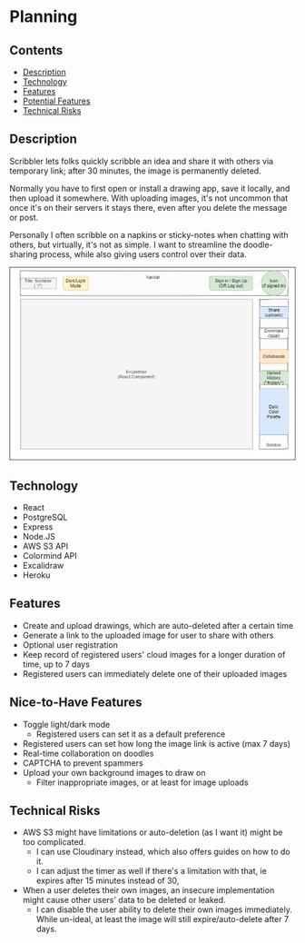 
# Planning

## Contents

  - [Description](#description)
  - [Technology](#technology)
  - [Features](#features)
  - [Potential Features](#nice-to-have-features)
  - [Technical Risks](#technical-risks)

## Description

Scribbler lets folks quickly scribble an idea and share it with others via temporary link; after 30 minutes, the image is permanently deleted. 

Normally you have to first open or install a drawing app, save it locally, and then upload it somewhere. With uploading images, it's not uncommon that once it's on their servers it stays there, even after you delete the message or post. 

Personally I often scribble on a napkins or sticky-notes when chatting with others, but virtually, it's not as simple. I want to streamline the doodle-sharing process, while also giving users control over their data.



![mockup of main page](./images/scribbler-view-main.png)

## Technology

- React
- PostgreSQL
- Express
- Node.JS
- AWS S3 API
- Colormind API
- Excalidraw
- Heroku

## Features

- Create and upload drawings, which are auto-deleted after a certain time
- Generate a link to the uploaded image for user to share with others
- Optional user registration
- Keep record of registered users' cloud images for a longer duration of time, up to 7 days
- Registered users can immediately delete one of their uploaded images

## Nice-to-Have Features

- Toggle light/dark mode
  - Registered users can set it as a default preference
- Registered users can set how long the image link is active (max 7 days)
- Real-time collaboration on doodles
- CAPTCHA to prevent spammers
- Upload your own background images to draw on
  - Filter inappropriate images, or at least for image uploads

## Technical Risks

- AWS S3 might have limitations or auto-deletion (as I want it) might be too complicated.
  - I can use Cloudinary instead, which also offers guides on how to do it. 
  - I can adjust the timer as well if there's a limitation with that, ie expires after 15 minutes instead of 30,
- When a user deletes their own images, an insecure implementation might cause other users' data to be deleted or leaked. 
  - I can disable the user ability to delete their own images immediately. While un-ideal, at least the image will still expire/auto-delete after 7 days.


